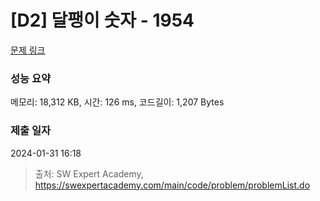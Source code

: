 # [D2] 달팽이 숫자 - 1954 

[문제 링크](https://swexpertacademy.com/main/code/problem/problemDetail.do?contestProbId=AV5PobmqAPoDFAUq) 

### 성능 요약

메모리: 18,312 KB, 시간: 126 ms, 코드길이: 1,207 Bytes

### 제출 일자

2024-01-31 16:18



> 출처: SW Expert Academy, https://swexpertacademy.com/main/code/problem/problemList.do